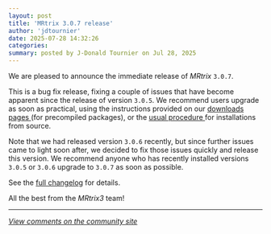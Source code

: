 ```yaml
---
layout: post
title: 'MRtrix 3.0.7 release'
author: 'jdtournier'
date: 2025-07-28 14:32:26
categories:
summary: posted by J-Donald Tournier on Jul 28, 2025
---
```

We are pleased to announce the immediate release of *MRtrix* `3.0.7`.

This is a bug fix release, fixing a couple of issues that have become apparent since the release of version `3.0.5`. We recommend users upgrade as soon as practical, using the instructions provided on our [downloads pages ](https://www.mrtrix.org/download/) (for precompiled packages), or the [usual procedure ](https://mrtrix.readthedocs.io/en/3.0.5/installation/build_from_source.html) for installations from source.

Note that we had released version `3.0.6` recently, but since further issues came to light soon after, we decided to fix those issues quickly and release this version. We recommend anyone who has recently installed versions `3.0.5` or `3.0.6` upgrade to `3.0.7` as soon as possible. 

See the [full changelog](https://community.mrtrix.org/t/mrtrix-3-0-7-release/8467/4) for details.

All the best from the *MRtrix3* team!

---

*[View comments on the community site](https://community.mrtrix.org/t/8467)*

            